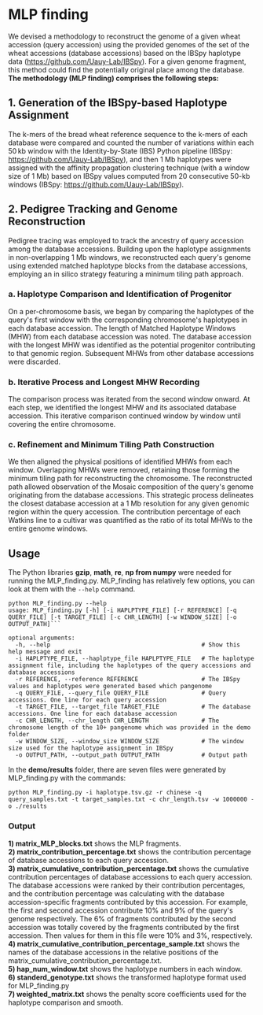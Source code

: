 # MLP finding
We devised a methodology to reconstruct the genome of a given wheat accession (query accession) using the provided genomes of the set of the wheat accessions (database accessions) based on the IBSpy haplotype data (https://github.com/Uauy-Lab/IBSpy). For a given genome fragment, this method could find the potentially original place among the database.  
**The methodology (MLP finding) comprises the following steps:**
## 1. Generation of the IBSpy-based Haplotype Assignment
The k-mers of the bread wheat reference sequence to the k-mers of each database were compared and counted the number of variations within each 50 kb window with the Identity-by-State (IBS) Python pipeline (IBSpy: https://github.com/Uauy-Lab/IBSpy), and then 1 Mb haplotypes were assigned with the affinity propagation clustering technique (with a window size of 1 Mb) based on IBSpy values computed from 20 consecutive 50-kb windows (IBSpy: https://github.com/Uauy-Lab/IBSpy). 
## 2. Pedigree Tracking and Genome Reconstruction
Pedigree tracing was employed to track the ancestry of query accession among the database accessions. Building upon the haplotype assignments in non-overlapping 1 Mb windows, we reconstructed each query's genome using extended matched haplotype blocks from the database accessions, employing an in silico strategy featuring a minimum tiling path approach.
### a. Haplotype Comparison and Identification of Progenitor
On a per-chromosome basis, we began by comparing the haplotypes of the query's first window with the corresponding chromosome's haplotypes in each database accession. The length of Matched Haplotype Windows (MHW) from each database accession was noted. The database accession with the longest MHW was identified as the potential progenitor contributing to that genomic region. Subsequent MHWs from other database accessions were discarded.
### b. Iterative Process and Longest MHW Recording
The comparison process was iterated from the second window onward. At each step, we identified the longest MHW and its associated database accession. This iterative comparison continued window by window until covering the entire chromosome.
### c. Refinement and Minimum Tiling Path Construction
We then aligned the physical positions of identified MHWs from each window. Overlapping MHWs were removed, retaining those forming the minimum tiling path for reconstructing the chromosome. The reconstructed path allowed observation of the Mosaic composition of the query's genome originating from the database accessions. This strategic process delineates the closest database accession at a 1 Mb resolution for any given genomic region within the query accession. The contribution percentage of each Watkins line to a cultivar was quantified as the ratio of its total MHWs to the entire genome windows.
## **Usage**
The Python libraries **gzip**, **math**, **re**, **np from numpy** were needed for running the MLP_finding.py.
MLP_finding has relatively few options, you can look at them with the ```--help``` command.  
```
python MLP_finding.py --help
usage: MLP_finding.py [-h] [-i HAPLPTYPE_FILE] [-r REFERENCE] [-q QUERY_FILE] [-t TARGET_FILE] [-c CHR_LENGTH] [-w WINDOW_SIZE] [-o OUTPUT_PATH]```
```
```
optional arguments:
  -h, --help                                           # Show this help message and exit
  -i HAPLPTYPE_FILE, --haplptype_file HAPLPTYPE_FILE   # The haplotype assignment file, including the haplotypes of the query accessions and database accessions
  -r REFERENCE, --reference REFERENCE                  # The IBSpy values and haplotypes were generated based which pangenome
  -q QUERY_FILE, --query_file QUERY_FILE               # Query accessions. One line for each query accession
  -t TARGET_FILE, --target_file TARGET_FILE            # The database accessions. One line for each database accession
  -c CHR_LENGTH, --chr_length CHR_LENGTH               # The chromosome length of the 10+ pangenome which was provided in the demo folder
  -w WINDOW_SIZE, --window_size WINDOW_SIZE            # The window size used for the haplotype assignment in IBSpy
  -o OUTPUT_PATH, --output_path OUTPUT_PATH            # Output path
```
In the **demo/results** folder, there are seven files were generated by MLP_finding.py with the commands:
```
python MLP_finding.py -i haplotype.tsv.gz -r chinese -q query_samples.txt -t target_samples.txt -c chr_length.tsv -w 1000000 -o ./results
```
### Output
**1) matrix_MLP_blocks.txt** shows the MLP fragments.  
**2) matrix_contribution_percentage.txt** shows the contribution percentage of database accessions to each query accession.  
**3) matrix_cumulative_contribution_percentage.txt** shows the cumulative contribution percentages of database accessions to each query accession. The database accessions were ranked by their contribution percentages, and the contribution percentage was calculating with the database accession-specific fragments contributed by this accession. For example, the first and second accession contribute 10% and 9% of the query's genome respectively. The 6% of fragments contributed by the second accession was totally covered by the fragments contributed by the first accession. Then values for them in this file were 10% and 3%, respectively.  
**4) matrix_cumulative_contribution_percentage_sample.txt** shows the names of the database accessions in the relative positions of the matrix_cumulative_contribution_percentage.txt.  
**5) hap_num_window.txt** shows the haplotype numbers in each window.  
**6) standerd_genotype.txt** shows the transformed haplotype format used for MLP_finding.py  
**7) weighted_matrix.txt** shows the penalty score coefficients used for the haplotype comparison and smooth.  
